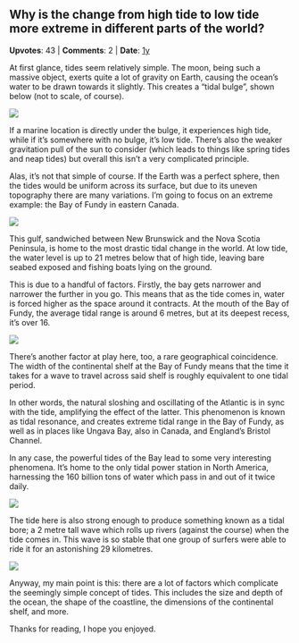 ## Why is the change from high tide to low tide more extreme in different parts of the world?
    
**Upvotes**: 43 | **Comments**: 2 | **Date**: [1y](https://www.quora.com/Why-is-the-change-from-high-tide-to-low-tide-more-extreme-in-different-parts-of-the-world/answer/Gary-Meaney)

At first glance, tides seem relatively simple. The moon, being such a massive object, exerts quite a lot of gravity on Earth, causing the ocean’s water to be drawn towards it slightly. This creates a “tidal bulge”, shown below (not to scale, of course).

![](https://qph.fs.quoracdn.net/main-qimg-1fa89abeb0139d4872c081051bc2d4d4-pjlq)

If a marine location is directly under the bulge, it experiences high tide, while if it’s somewhere with no bulge, it’s low tide. There’s also the weaker gravitation pull of the sun to consider (which leads to things like spring tides and neap tides) but overall this isn’t a very complicated principle.

Alas, it’s not that simple of course. If the Earth was a perfect sphere, then the tides would be uniform across its surface, but due to its uneven topography there are many variations. I’m going to focus on an extreme example: the Bay of Fundy in eastern Canada.

![](https://qph.fs.quoracdn.net/main-qimg-ea6be190dd0341d2aea3613a4a241d4f-lq)

This gulf, sandwiched between New Brunswick and the Nova Scotia Peninsula, is home to the most drastic tidal change in the world. At low tide, the water level is up to 21 metres below that of high tide, leaving bare seabed exposed and fishing boats lying on the ground.

This is due to a handful of factors. Firstly, the bay gets narrower and narrower the further in you go. This means that as the tide comes in, water is forced higher as the space around it contracts. At the mouth of the Bay of Fundy, the average tidal range is around 6 metres, but at its deepest recess, it’s over 16.

![](https://qph.fs.quoracdn.net/main-qimg-3138145deb523a78bfde244e75bde2c0-pjlq)

There’s another factor at play here, too, a rare geographical coincidence. The width of the continental shelf at the Bay of Fundy means that the time it takes for a wave to travel across said shelf is roughly equivalent to one tidal period.

In other words, the natural sloshing and oscillating of the Atlantic is in sync with the tide, amplifying the effect of the latter. This phenomenon is known as tidal resonance, and creates extreme tidal range in the Bay of Fundy, as well as in places like Ungava Bay, also in Canada, and England’s Bristol Channel.

In any case, the powerful tides of the Bay lead to some very interesting phenomena. It’s home to the only tidal power station in North America, harnessing the 160 billion tons of water which pass in and out of it twice daily.

![](https://qph.fs.quoracdn.net/main-qimg-6b6a20d42328afefab57ae539e31d252-lq)

The tide here is also strong enough to produce something known as a tidal bore; a 2 metre tall wave which rolls up rivers (against the course) when the tide comes in. This wave is so stable that one group of surfers were able to ride it for an astonishing 29 kilometres.

![](https://qph.fs.quoracdn.net/main-qimg-a9980752a2f32d0fad008578988483f2-lq)

Anyway, my main point is this: there are a lot of factors which complicate the seemingly simple concept of tides. This includes the size and depth of the ocean, the shape of the coastline, the dimensions of the continental shelf, and more.

Thanks for reading, I hope you enjoyed.

